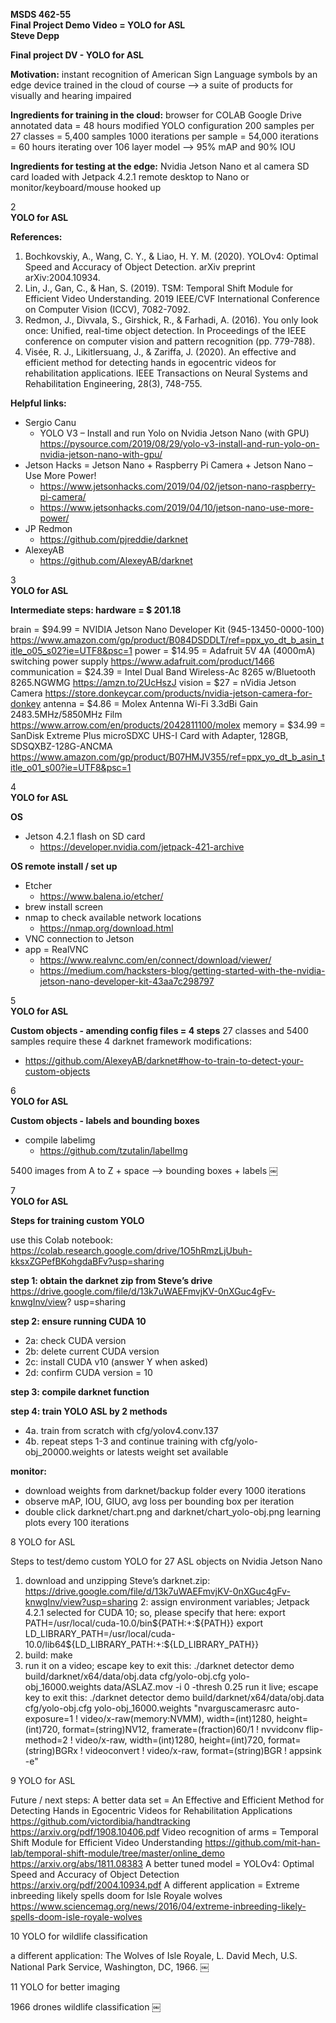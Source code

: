 **MSDS 462-55   
Final Project Demo Video = YOLO for ASL  
Steve Depp**


**Final project DV - YOLO for ASL**

**Motivation:**
	instant recognition of American Sign Language symbols by an edge device 
	trained in the cloud of course
	—> a suite of products for visually and hearing impaired 

**Ingredients for training in the cloud:**
	browser for COLAB
	Google Drive
	annotated data = 48 hours
	modified YOLO configuration 
		200 samples per 27 classes = 5,400 samples
		1000 iterations per sample = 54,000 iterations
		= 60 hours iterating over 106 layer model
	—> 95% mAP and 90% IOU

**Ingredients for testing at the edge:**
	Nvidia Jetson Nano et al
	camera
	SD card loaded with Jetpack 4.2.1 
	remote desktop to Nano or monitor/keyboard/mouse hooked up


2   
**YOLO for ASL**

**References:**
1.	Bochkovskiy, A., Wang, C. Y., & Liao, H. Y. M. (2020). YOLOv4: Optimal Speed and Accuracy of Object Detection. arXiv preprint arXiv:2004.10934.
2.	Lin, J., Gan, C., & Han, S. (2019). TSM: Temporal Shift Module for Efficient Video Understanding. 2019 IEEE/CVF International Conference on Computer Vision (ICCV), 7082-7092.
3.	Redmon, J., Divvala, S., Girshick, R., & Farhadi, A. (2016). You only look once: Unified, real-time object detection. In Proceedings of the IEEE conference on computer vision and pattern recognition (pp. 779-788).
4.	Visée, R. J., Likitlersuang, J., & Zariffa, J. (2020). An effective and efficient method for detecting hands in egocentric videos for rehabilitation applications. IEEE Transactions on Neural Systems and Rehabilitation Engineering, 28(3), 748-755.

**Helpful links:**   
- Sergio Canu    
  - YOLO V3 – Install and run Yolo on Nvidia Jetson Nano (with GPU)
https://pysource.com/2019/08/29/yolo-v3-install-and-run-yolo-on-nvidia-jetson-nano-with-gpu/  
- Jetson Hacks = Jetson Nano + Raspberry Pi Camera + Jetson Nano – Use More Power!  
  - https://www.jetsonhacks.com/2019/04/02/jetson-nano-raspberry-pi-camera/  
  - https://www.jetsonhacks.com/2019/04/10/jetson-nano-use-more-power/
- JP Redmon  
  - https://github.com/pjreddie/darknet  
- AlexeyAB   
  - https://github.com/AlexeyAB/darknet



3   
**YOLO for ASL**  

**Intermediate steps:  hardware = $ 201.18** 

brain = $94.99 = NVIDIA Jetson Nano Developer Kit (945-13450-0000-100)
	https://www.amazon.com/gp/product/B084DSDDLT/ref=ppx_yo_dt_b_asin_title_o05_s02?ie=UTF8&psc=1
power = $14.95 = Adafruit 5V 4A (4000mA) switching power supply 
	https://www.adafruit.com/product/1466
communication = $24.39 = Intel Dual Band Wireless-Ac 8265 w/Bluetooth 8265.NGWMG
	https://amzn.to/2UcHszJ
vision = $27 = nVidia Jetson Camera
	https://store.donkeycar.com/products/nvidia-jetson-camera-for-donkey
antenna = $4.86 = Molex Antenna Wi-Fi 3.3dBi Gain 2483.5MHz/5850MHz Film
	https://www.arrow.com/en/products/2042811100/molex
memory = $34.99 = SanDisk Extreme Plus microSDXC UHS-I Card with Adapter, 128GB, SDSQXBZ-128G-ANCMA
	https://www.amazon.com/gp/product/B07HMJV355/ref=ppx_yo_dt_b_asin_title_o01_s00?ie=UTF8&psc=1



4   
**YOLO for ASL**

**OS**
- Jetson 4.2.1 flash on SD card
  - https://developer.nvidia.com/jetpack-421-archive

**OS remote install / set up**  
- Etcher
  - https://www.balena.io/etcher/
- brew install screen
- nmap to check available network locations  
  - https://nmap.org/download.html
- VNC connection to Jetson
- app = RealVNC  
  - https://www.realvnc.com/en/connect/download/viewer/  
  - https://medium.com/hacksters-blog/getting-started-with-the-nvidia-jetson-nano-developer-kit-43aa7c298797


5  
**YOLO for ASL**

**Custom objects - amending config files = 4 steps**
27 classes and 5400 samples require these 4 darknet framework modifications:  
- https://github.com/AlexeyAB/darknet#how-to-train-to-detect-your-custom-objects









6  
**YOLO for ASL**

**Custom objects - labels and bounding boxes**
- compile labelimg
  - https://github.com/tzutalin/labelImg

5400 images from A to Z + space —> bounding boxes + labels
￼



7  
**YOLO for ASL**

**Steps for training custom YOLO**  

use this Colab notebook:    
https://colab.research.google.com/drive/1O5hRmzLjUbuh-kksxZGPefBKohgdaBFv?usp=sharing

**step 1: obtain the darknet zip from Steve’s drive**  
https://drive.google.com/file/d/13k7uWAEFmvjKV-0nXGuc4gFv-knwgInv/view?	usp=sharing

**step 2: ensure running CUDA 10**     
- 2a: check CUDA version  
- 2b: delete current CUDA version  
- 2c: install CUDA v10 (answer Y when asked)  
- 2d: confirm CUDA version = 10   

**step 3: compile darknet function**

**step 4: train YOLO ASL by 2 methods**   
- 4a. train from scratch with cfg/yolov4.conv.137   
- 4b. repeat steps 1-3 and continue training with cfg/yolo-obj_20000.weights or latests weight set available

**monitor:**   
- download weights from darknet/backup folder every 1000 iterations  
- observe mAP, IOU, GIUO, avg loss per bounding box per iteration  
- double click darknet/chart.png and darknet/chart_yolo-obj.png learning plots every 100 iterations




8
YOLO for ASL

Steps to test/demo custom YOLO for 27 ASL objects on Nvidia Jetson Nano

1.	download and unzipping Steve’s darknet.zip:
	https://drive.google.com/file/d/13k7uWAEFmvjKV-0nXGuc4gFv-knwgInv/view?usp=sharing
2: 	assign environment variables; Jetpack 4.2.1 selected for CUDA 10; so, please specify that here:
	export PATH=/usr/local/cuda-10.0/bin${PATH:+:${PATH}}
	export LD_LIBRARY_PATH=/usr/local/cuda-10.0/lib64${LD_LIBRARY_PATH:+:${LD_LIBRARY_PATH}}
3.	build: make
4. 	run it on a video; escape key to exit this:
	./darknet detector demo build/darknet/x64/data/obj.data cfg/yolo-obj.cfg yolo-obj_16000.weights data/ASLAZ.mov -i 0 -thresh   0.25
	run it live; escape key to exit this:
./darknet detector demo build/darknet/x64/data/obj.data cfg/yolo-obj.cfg yolo-obj_16000.weights "nvarguscamerasrc auto-exposure=1 ! video/x-raw(memory:NVMM), width=(int)1280, height=(int)720, format=(string)NV12, framerate=(fraction)60/1 ! nvvidconv flip-method=2 ! video/x-raw, width=(int)1280, height=(int)720, format=(string)BGRx ! videoconvert ! video/x-raw, format=(string)BGR ! appsink -e"



9
YOLO for ASL

Future / next steps:
	A better data set  = An Effective and Efficient Method for Detecting Hands in Egocentric Videos for Rehabilitation Applications 
		https://github.com/victordibia/handtracking
		https://arxiv.org/pdf/1908.10406.pdf
	Video recognition of arms = Temporal Shift Module for Efficient Video Understanding
		https://github.com/mit-han-lab/temporal-shift-module/tree/master/online_demo
		https://arxiv.org/abs/1811.08383
	A better tuned model = YOLOv4: Optimal Speed and Accuracy of Object Detection
		https://arxiv.org/pdf/2004.10934.pdf
	A different application = Extreme inbreeding likely spells doom for Isle Royale wolves
		https://www.sciencemag.org/news/2016/04/extreme-inbreeding-likely-spells-doom-isle-royale-wolves


10
YOLO for wildlife classification 

a different application: The Wolves of Isle Royale, L. David Mech, U.S. National Park Service, Washington, DC, 1966.
￼


11
YOLO for better imaging

1966 drones												wildlife classification
￼



